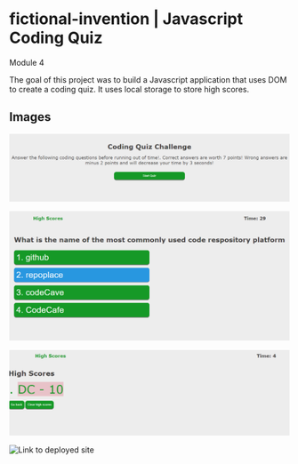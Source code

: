# fictional-invention | Javascript Coding Quiz
Module 4 

The goal of this project was to build a Javascript application that uses DOM to create a coding quiz. It uses local storage to store high scores. 

## Images

![Homepage](./assets/images/1.png)

![Questions](./assets/images/2.png)

![Scoreboard](./assets/images/3.png)


![Link to deployed site](https://dcanales8.github.io/fictional-invention/)
